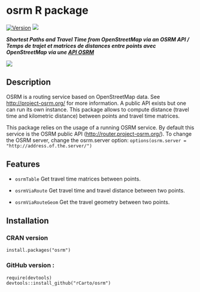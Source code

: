 # osrm R package

[![Version](http://www.r-pkg.org/badges/version/osrm)](https://cran.rstudio.com/web/packages/osrm/)
![](http://cranlogs.r-pkg.org/badges/grand-total/osrm?color=brightgreen)  


***Shortest Paths and Travel Time from OpenStreetMap via an OSRM API / Temps de trajet et matrices de distances entre points avec OpenStreetMap via une [API OSRM](http://project-osrm.org/)***

![](http://f.hypotheses.org/wp-content/blogs.dir/1909/files/2015/10/route1.png)

## Description
OSRM is a routing service based on OpenStreetMap data. See <http://project-osrm.org/> for more information. A public API exists but one can run its own instance. This package allows to compute distance (travel time and kilometric distance) between points and travel time matrices.

This package relies on the usage of a running OSRM service. By default this service is the OSRM public API (http://router.project-osrm.org/). To change the OSRM server, change the osrm.server option:
`options(osrm.server = "http://address.of.the.server/")`

## Features

* `osrmTable` Get travel time matrices between points.

* `osrmViaRoute` Get travel time and travel distance between two points.

* `osrmViaRouteGeom` Get the travel geometry between two points.

## Installation

### CRAN version
```{r}
install.packages("osrm")
```

### GitHub version :
```{r}
require(devtools)
devtools::install_github("rCarto/osrm")
```


